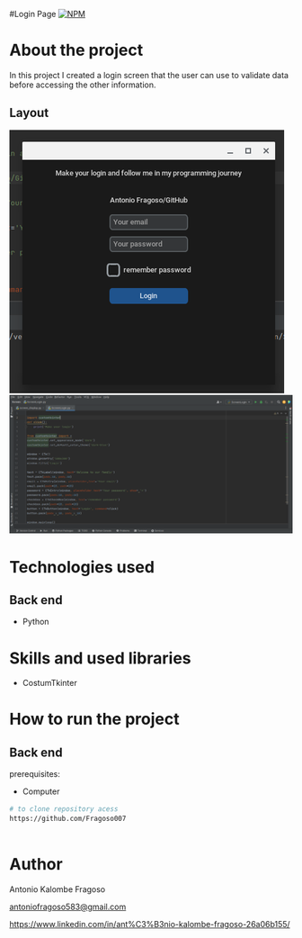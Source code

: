 #Login Page
[![NPM](https://img.shields.io/npm/l/react)](https://github.com/Fragoso007/Login_Page/blob/main/LICENSE)

# About the project


In this project I created a login screen that the user can use to validate data before accessing the other information.

## Layout
![Mobile 1](https://github.com/Fragoso007/Login_Page/blob/main/ScreenLogin.png) ![Mobile 2](https://github.com/Fragoso007/Login_Page/blob/main/LoginPy.png)




# Technologies used
## Back end
- Python

# Skills and used libraries
- CostumTkinter
  



# How to run the project

## Back end
prerequisites: 
- Computer

```bash
# to clone repository acess
https://github.com/Fragoso007
 
```

# Author

Antonio Kalombe Fragoso

antoniofragoso583@gmail.com


https://www.linkedin.com/in/ant%C3%B3nio-kalombe-fragoso-26a06b155/
